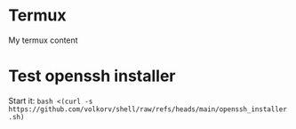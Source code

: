 # Termux
My termux content

# Test openssh installer
Start it: `bash <(curl -s https://github.com/volkorv/shell/raw/refs/heads/main/openssh_installer.sh)`
